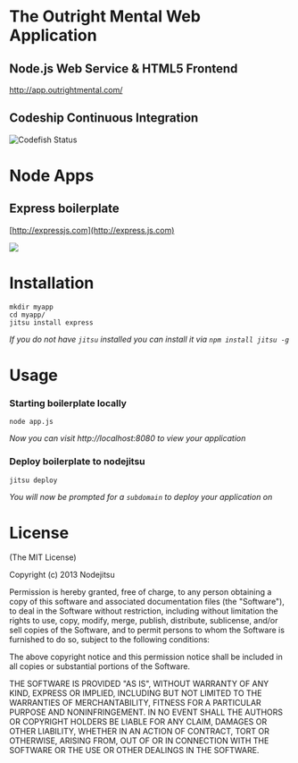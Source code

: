 The Outright Mental Web Application
===================================

Node.js Web Service & HTML5 Frontend
------------------------------------
http://app.outrightmental.com/

Codeship Continuous Integration
-------------------------------
![Codefish Status](https://www.codeship.io/projects/4d142b50-3183-0131-d72e-0ab595d4f030/status)



# Node Apps
## Express boilerplate

[http://expressjs.com](http://express.js.com)

![](https://github.com/nodeapps/boilerplates/raw/master/screenshots/express.png)

# Installation

    mkdir myapp
    cd myapp/
    jitsu install express

*If you do not have `jitsu` installed you can install it via `npm install jitsu -g`*


# Usage

### Starting boilerplate locally

    node app.js

*Now you can visit http://localhost:8080 to view your application*

### Deploy boilerplate to nodejitsu

    jitsu deploy

*You will now be prompted for a `subdomain` to deploy your application on*


# License

(The MIT License)

Copyright (c) 2013 Nodejitsu

Permission is hereby granted, free of charge, to any person obtaining a copy of this software and associated documentation files (the "Software"), to deal in the Software without restriction, including without limitation the rights to use, copy, modify, merge, publish, distribute, sublicense, and/or sell copies of the Software, and to permit persons to whom the Software is furnished to do so, subject to the following conditions:

The above copyright notice and this permission notice shall be included in all copies or substantial portions of the Software.

THE SOFTWARE IS PROVIDED "AS IS", WITHOUT WARRANTY OF ANY KIND, EXPRESS OR IMPLIED, INCLUDING BUT NOT LIMITED TO THE WARRANTIES OF MERCHANTABILITY, FITNESS FOR A PARTICULAR PURPOSE AND NONINFRINGEMENT. IN NO EVENT SHALL THE AUTHORS OR COPYRIGHT HOLDERS BE LIABLE FOR ANY CLAIM, DAMAGES OR OTHER LIABILITY, WHETHER IN AN ACTION OF CONTRACT, TORT OR OTHERWISE, ARISING FROM, OUT OF OR IN CONNECTION WITH THE SOFTWARE OR THE USE OR OTHER DEALINGS IN THE SOFTWARE.
